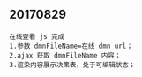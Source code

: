 ## 20170829
    在线查看 js 完成
    1.参数 dmnFileName=在线 dmn url；
    2.ajax 获取 dmnFileName 内容；
    3.渲染内容展示决策表，处于可编辑状态；
    